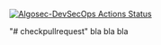 [![Algosec-DevSecOps Actions Status](https://github.com/VITALYALGOSEC/checkpullrequest/workflows/actions/badge.svg)](https://github.com/VITALYALGOSEC/checkpullrequest/actions)

"# checkpullrequest" 
bla bla bla
